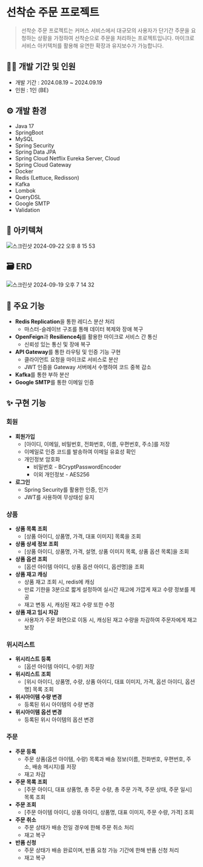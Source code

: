 # 선착순 주문 프로젝트
> 선착순 주문 프로젝트는 커머스 서비스에서 대규모의 사용자가 단기간 주문을 요청하는 상황을 가정하여 선착순으로 주문을 처리하는 프로젝트입니다.
마이크로 서비스 아키텍처를 활용해 유연한 확장과 유지보수가 가능합니다.

## 👷🏻 개발 기간 및 인원
- 개발 기간 : 2024.08.19 ~ 2024.09.19
- 인원 : 1인 (BE)

## ⚙️ 개발 환경
- Java 17
- SpringBoot
- MySQL
- Spring Security
- Spring Data JPA
- Spring Cloud Netflix Eureka Server, Cloud
- Spring Cloud Gateway
- Docker
- Redis (Lettuce, Redisson)
- Kafka
- Lombok
- QueryDSL
- Google SMTP
- Validation

## 🔧 아키텍쳐
![스크린샷 2024-09-22 오후 8 15 53](https://github.com/user-attachments/assets/d9b26ae2-4152-4aee-af93-223f941eb06e)

## 🗃 ERD
![스크린샷 2024-09-19 오후 7 14 32](https://github.com/user-attachments/assets/04942557-b86d-4dc6-931b-4c9330866f75)

## 💫 주요 기능
- **Redis Replication**을 통한 레디스 분산 처리
    - 마스터-슬레이브 구조를 통해 데이터 복제와 장애 복구
- **OpenFeign**과 **Resilience4j**를 활용한 마이크로 서비스 간 통신
    - 신뢰성 있는 통신 및 장애 복구
- **API Gateway**를 통한 라우팅 및 인증 기능 구현
    - 클라이언트 요청을 마이크로 서비스로 분산
    - JWT 인증을 Gateway 서버에서 수행하여 코드 중복 감소
- **Kafka**를 통한 부하 분산
- **Google SMTP**를 통한 이메일 인증

## ✨ 구현 기능
### 회원
- **회원가입**
    - [아이디, 이메일, 비밀번호, 전화번호, 이름, 우편번호, 주소]를 저장
    - 이메일로 인증 코드를 발송하여 이메일 유효성 확인
    - 개인정보 암호화
        - 비밀번호 - BCryptPasswordEncoder
        - 이외 개인정보 - AES256
- **로그인**
    - Spring Security를 활용한 인증, 인가
    - JWT를 사용하여 무상태성 유지

### 상품
- **상품 목록 조회**
    - [상품 아이디, 상품명, 가격, 대표 이미지] 목록을 조회
- **상품 상세 정보 조회**
    - [상품 아이디, 상품명, 가격, 설명, 상품 이미지 목록, 상품 옵션 목록]을 조회
- **상품 옵션 조회**
    - [옵션 아이템 아이디, 상품 옵션 아이디, 옵션명]을 조회
- **상품 재고 캐싱**
    - 상품 재고 조회 시, redis에 캐싱
    - 만료 기한을 3분으로 짧게 설정하여 실시간 재고에 가깝게 재고 수량 정보를 제공
    - 재고 변동 시, 캐싱된 재고 수량 또한 수정
- **상품 재고 임시 차감**
    - 사용자가 주문 화면으로 이동 시, 캐싱된 재고 수량을 차감하여 주문자에게 재고 보장

### 위시리스트
- **위시리스트 등록**
    - [옵션 아이템 아이디, 수량] 저장
- **위시리스트 조회**
    - [위시 아이디, 상품명, 수량, 상품 아이디, 대표 이미지, 가격, 옵션 아이디, 옵션명] 목록 조회
- **위시아이템 수량 변경**
    - 등록된 위시 아이템의 수량 변경
- **위시아이템 옵션 변경**
    - 등록된 위시 아이템의 옵션 변경

### 주문
- **주문 등록**
    - 주문 상품(옵션 아이템, 수량) 목록과 배송 정보(이름, 전화번호, 우편번호, 주소, 배송 메시지)를 저장
    - 재고 차감
- **주문 목록 조회**
    - [주문 아이디, 대표 상품명, 총 주문 수량, 총 주문 가격, 주문 상태, 주문 일시] 목록 조회
- **주문 조회**
    - [주문 아이템 아이디, 상품 아이디, 상품명, 대표 이미지, 주문 수량, 가격] 조회
- **주문 취소**
    - 주문 상태가 배송 전일 경우에 한해 주문 취소 처리
    - 재고 복구
- **반품 신청**
    - 주문 상태가 배송 완료이며, 반품 요청 가능 기간에 한해 반품 신청 처리
    - 재고 복구
